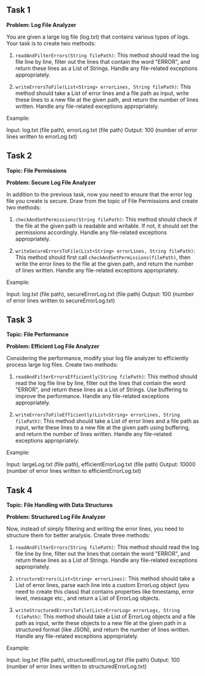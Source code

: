 ## Task 1

**Problem: Log File Analyzer**

You are given a large log file (log.txt) that contains various types of logs. Your task is to create two methods:

1. `readAndFilterErrors(String filePath)`: This method should read the log file line by line, filter out the lines that contain the word "ERROR", and return these lines as a List of Strings. Handle any file-related exceptions appropriately.
    
2. `writeErrorsToFile(List<String> errorLines, String filePath)`: This method should take a List of error lines and a file path as input, write these lines to a new file at the given path, and return the number of lines written. Handle any file-related exceptions appropriately.
    

Example:

Input: log.txt (file path), errorLog.txt (file path) Output: 100 (number of error lines written to errorLog.txt)

## Task 2

**Topic: File Permissions**

**Problem: Secure Log File Analyzer**

In addition to the previous task, now you need to ensure that the error log file you create is secure. Draw from the topic of File Permissions and create two methods:

1. `checkAndSetPermissions(String filePath)`: This method should check if the file at the given path is readable and writable. If not, it should set the permissions accordingly. Handle any file-related exceptions appropriately.
    
2. `writeSecureErrorsToFile(List<String> errorLines, String filePath)`: This method should first call `checkAndSetPermissions(filePath)`, then write the error lines to the file at the given path, and return the number of lines written. Handle any file-related exceptions appropriately.
    

Example:

Input: log.txt (file path), secureErrorLog.txt (file path) Output: 100 (number of error lines written to secureErrorLog.txt)

## Task 3

**Topic: File Performance**

**Problem: Efficient Log File Analyzer**

Considering the performance, modify your log file analyzer to efficiently process large log files. Create two methods:

1. `readAndFilterErrorsEfficiently(String filePath)`: This method should read the log file line by line, filter out the lines that contain the word "ERROR", and return these lines as a List of Strings. Use buffering to improve the performance. Handle any file-related exceptions appropriately.
    
2. `writeErrorsToFileEfficiently(List<String> errorLines, String filePath)`: This method should take a List of error lines and a file path as input, write these lines to a new file at the given path using buffering, and return the number of lines written. Handle any file-related exceptions appropriately.
    

Example:

Input: largeLog.txt (file path), efficientErrorLog.txt (file path) Output: 10000 (number of error lines written to efficientErrorLog.txt)

## Task 4

**Topic: File Handling with Data Structures**

**Problem: Structured Log File Analyzer**

Now, instead of simply filtering and writing the error lines, you need to structure them for better analysis. Create three methods:

1. `readAndFilterErrors(String filePath)`: This method should read the log file line by line, filter out the lines that contain the word "ERROR", and return these lines as a List of Strings. Handle any file-related exceptions appropriately.
    
2. `structureErrors(List<String> errorLines)`: This method should take a List of error lines, parse each line into a custom ErrorLog object (you need to create this class) that contains properties like timestamp, error level, message etc., and return a List of ErrorLog objects.
    
3. `writeStructuredErrorsToFile(List<ErrorLog> errorLogs, String filePath)`: This method should take a List of ErrorLog objects and a file path as input, write these objects to a new file at the given path in a structured format (like JSON), and return the number of lines written. Handle any file-related exceptions appropriately.
    

Example:

Input: log.txt (file path), structuredErrorLog.txt (file path) Output: 100 (number of error lines written to structuredErrorLog.txt)